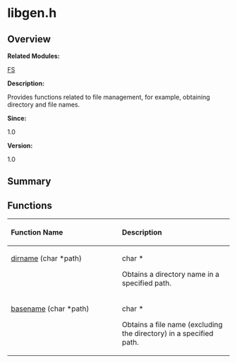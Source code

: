 # libgen.h<a name="EN-US_TOPIC_0000001055108023"></a>

## **Overview**<a name="section1118298603084830"></a>

**Related Modules:**

[FS](fs.md)

**Description:**

Provides functions related to file management, for example, obtaining directory and file names. 

**Since:**

1.0

**Version:**

1.0

## **Summary**<a name="section1250114901084830"></a>

## Functions<a name="func-members"></a>

<a name="table2090801828084830"></a>
<table><thead align="left"><tr id="row1126718090084830"><th class="cellrowborder" valign="top" width="50%" id="mcps1.1.3.1.1"><p id="p2039035782084830"><a name="p2039035782084830"></a><a name="p2039035782084830"></a>Function Name</p>
</th>
<th class="cellrowborder" valign="top" width="50%" id="mcps1.1.3.1.2"><p id="p392545949084830"><a name="p392545949084830"></a><a name="p392545949084830"></a>Description</p>
</th>
</tr>
</thead>
<tbody><tr id="row1239283482084830"><td class="cellrowborder" valign="top" width="50%" headers="mcps1.1.3.1.1 "><p id="p1346547202084830"><a name="p1346547202084830"></a><a name="p1346547202084830"></a><a href="fs.md#gab1b6028f4625caec30c1020e737216e2">dirname</a> (char *path)</p>
</td>
<td class="cellrowborder" valign="top" width="50%" headers="mcps1.1.3.1.2 "><p id="p818737292084830"><a name="p818737292084830"></a><a name="p818737292084830"></a>char * </p>
<p id="p1101763677084830"><a name="p1101763677084830"></a><a name="p1101763677084830"></a>Obtains a directory name in a specified path. </p>
</td>
</tr>
<tr id="row1008734393084830"><td class="cellrowborder" valign="top" width="50%" headers="mcps1.1.3.1.1 "><p id="p1213944225084830"><a name="p1213944225084830"></a><a name="p1213944225084830"></a><a href="fs.md#gaa14fc3333d84f41eacc023626687aebd">basename</a> (char *path)</p>
</td>
<td class="cellrowborder" valign="top" width="50%" headers="mcps1.1.3.1.2 "><p id="p2123103737084830"><a name="p2123103737084830"></a><a name="p2123103737084830"></a>char * </p>
<p id="p1149517370084830"><a name="p1149517370084830"></a><a name="p1149517370084830"></a>Obtains a file name (excluding the directory) in a specified path. </p>
</td>
</tr>
</tbody>
</table>

